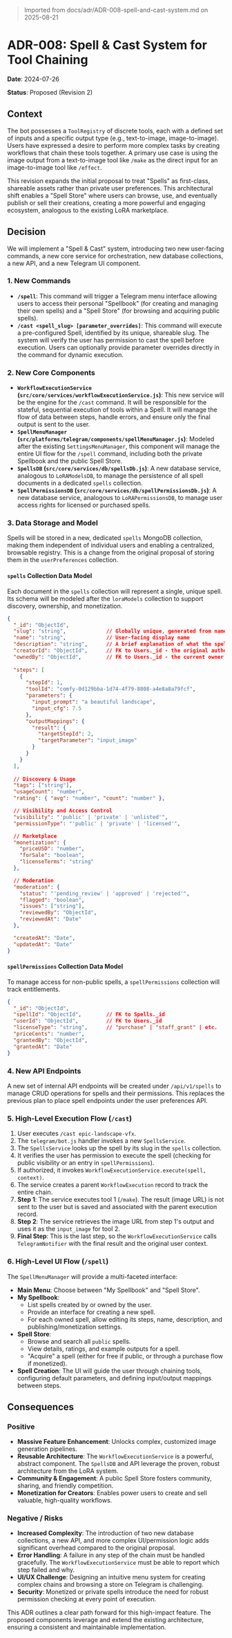 > Imported from docs/adr/ADR-008-spell-and-cast-system.md on 2025-08-21

# ADR-008: Spell & Cast System for Tool Chaining

**Date**: 2024-07-26

**Status**: Proposed (Revision 2)

## Context

The bot possesses a `ToolRegistry` of discrete tools, each with a defined set of inputs and a specific output type (e.g., text-to-image, image-to-image). Users have expressed a desire to perform more complex tasks by creating workflows that chain these tools together. A primary use case is using the image output from a text-to-image tool like `/make` as the direct input for an image-to-image tool like `/effect`.

This revision expands the initial proposal to treat "Spells" as first-class, shareable assets rather than private user preferences. This architectural shift enables a "Spell Store" where users can browse, use, and eventually publish or sell their creations, creating a more powerful and engaging ecosystem, analogous to the existing LoRA marketplace.

## Decision

We will implement a "Spell & Cast" system, introducing two new user-facing commands, a new core service for orchestration, new database collections, a new API, and a new Telegram UI component.

### 1. New Commands

-   **`/spell`**: This command will trigger a Telegram menu interface allowing users to access their personal "Spellbook" (for creating and managing their own spells) and a "Spell Store" (for browsing and acquiring public spells).
-   **`/cast <spell_slug> [parameter_overrides]`**: This command will execute a pre-configured Spell, identified by its unique, shareable slug. The system will verify the user has permission to cast the spell before execution. Users can optionally provide parameter overrides directly in the command for dynamic execution.

### 2. New Core Components

-   **`WorkflowExecutionService` (`src/core/services/workflowExecutionService.js`)**: This new service will be the engine for the `/cast` command. It will be responsible for the stateful, sequential execution of tools within a Spell. It will manage the flow of data between steps, handle errors, and ensure only the final output is sent to the user.
-   **`SpellMenuManager` (`src/platforms/telegram/components/spellMenuManager.js`)**: Modeled after the existing `SettingsMenuManager`, this component will manage the entire UI flow for the `/spell` command, including both the private Spellbook and the public Spell Store.
-   **`SpellsDB` (`src/core/services/db/spellsDb.js`)**: A new database service, analogous to `LoRAModelsDB`, to manage the persistence of all spell documents in a dedicated `spells` collection.
-   **`SpellPermissionsDB` (`src/core/services/db/spellPermissionsDb.js`)**: A new database service, analogous to `LoRAPermissionsDB`, to manage user access rights for licensed or purchased spells.

### 3. Data Storage and Model

Spells will be stored in a new, dedicated `spells` MongoDB collection, making them independent of individual users and enabling a centralized, browsable registry. This is a change from the original proposal of storing them in the `userPreferences` collection.

#### `spells` Collection Data Model

Each document in the `spells` collection will represent a single, unique spell. Its schema will be modeled after the `loraModels` collection to support discovery, ownership, and monetization.

```json
{
  "_id": "ObjectId",
  "slug": "string",             // Globally unique, generated from name (e.g., "epic-landscape-vfx-ab12cd")
  "name": "string",             // User-facing display name
  "description": "string",      // A brief explanation of what the spell does
  "creatorId": "ObjectId",      // FK to Users._id - the original author
  "ownedBy": "ObjectId",        // FK to Users._id - the current owner (can be transferred)
  
  "steps": [
    {
      "stepId": 1,
      "toolId": "comfy-0d129bba-1d74-4f79-8808-a4e8a8a79fcf",
      "parameters": {
        "input_prompt": "a beautiful landscape",
        "input_cfg": 7.5
      },
      "outputMappings": {
        "result": {
          "targetStepId": 2,
          "targetParameter": "input_image"
        }
      }
    }
  ],
  
  // Discovery & Usage
  "tags": ["string"],
  "usageCount": "number",
  "rating": { "avg": "number", "count": "number" },

  // Visibility and Access Control
  "visibility": "'public' | 'private' | 'unlisted'",
  "permissionType": "'public' | 'private' | 'licensed'",

  // Marketplace
  "monetization": {
    "priceUSD": "number",
    "forSale": "boolean",
    "licenseTerms": "string"
  },

  // Moderation
  "moderation": {
    "status": "'pending_review' | 'approved' | 'rejected'",
    "flagged": "boolean",
    "issues": ["string"],
    "reviewedBy": "ObjectId",
    "reviewedAt": "Date"
  },

  "createdAt": "Date",
  "updatedAt": "Date"
}
```

#### `spellPermissions` Collection Data Model
To manage access for non-public spells, a `spellPermissions` collection will track entitlements.

```json
{
  "_id": "ObjectId",
  "spellId": "ObjectId",        // FK to Spells._id
  "userId": "ObjectId",         // FK to Users._id
  "licenseType": "string",      // "purchase" | "staff_grant" | etc.
  "priceCents": "number",
  "grantedBy": "ObjectId",
  "grantedAt": "Date"
}
```

### 4. New API Endpoints
A new set of internal API endpoints will be created under `/api/v1/spells` to manage CRUD operations for spells and their permissions. This replaces the previous plan to place spell endpoints under the user preferences API.

### 5. High-Level Execution Flow (`/cast`)

1.  User executes `/cast epic-landscape-vfx`.
2.  The `telegram/bot.js` handler invokes a new `SpellsService`.
3.  The `SpellsService` looks up the spell by its slug in the `spells` collection.
4.  It verifies the user has permission to execute the spell (checking for public visibility or an entry in `spellPermissions`).
5.  If authorized, it invokes `WorkflowExecutionService.execute(spell, context)`.
6.  The service creates a parent `WorkflowExecution` record to track the entire chain.
7.  **Step 1**: The service executes tool 1 (`/make`). The result (image URL) is not sent to the user but is saved and associated with the parent execution record.
8.  **Step 2**: The service retrieves the image URL from step 1's output and uses it as the `input_image` for tool 2.
9.  **Final Step**: This is the last step, so the `WorkflowExecutionService` calls `TelegramNotifier` with the final result and the original user context.

### 6. High-Level UI Flow (`/spell`)

The `SpellMenuManager` will provide a multi-faceted interface:
-   **Main Menu**: Choose between "My Spellbook" and "Spell Store".
-   **My Spellbook**:
    -   List spells created by or owned by the user.
    -   Provide an interface for creating a new spell.
    -   For each owned spell, allow editing its steps, name, description, and publishing/monetization settings.
-   **Spell Store**:
    -   Browse and search all `public` spells.
    -   View details, ratings, and example outputs for a spell.
    -   "Acquire" a spell (either for free if public, or through a purchase flow if monetized).
-   **Spell Creation**: The UI will guide the user through chaining tools, configuring default parameters, and defining input/output mappings between steps.

## Consequences

### Positive

-   **Massive Feature Enhancement**: Unlocks complex, customized image generation pipelines.
-   **Reusable Architecture**: The `WorkflowExecutionService` is a powerful, abstract component. The `SpellsDB` and API leverage the proven, robust architecture from the LoRA system.
-   **Community & Engagement**: A public Spell Store fosters community, sharing, and friendly competition.
-   **Monetization for Creators**: Enables power users to create and sell valuable, high-quality workflows.

### Negative / Risks

-   **Increased Complexity**: The introduction of two new database collections, a new API, and more complex UI/permission logic adds significant overhead compared to the original proposal.
-   **Error Handling**: A failure in any step of the chain must be handled gracefully. The `WorkflowExecutionService` must be able to report which step failed and why.
-   **UI/UX Challenge**: Designing an intuitive menu system for creating complex chains and browsing a store on Telegram is challenging.
-   **Security**: Monetized or private spells introduce the need for robust permission checking at every point of execution.

This ADR outlines a clear path forward for this high-impact feature. The proposed components leverage and extend the existing architecture, ensuring a consistent and maintainable implementation. 